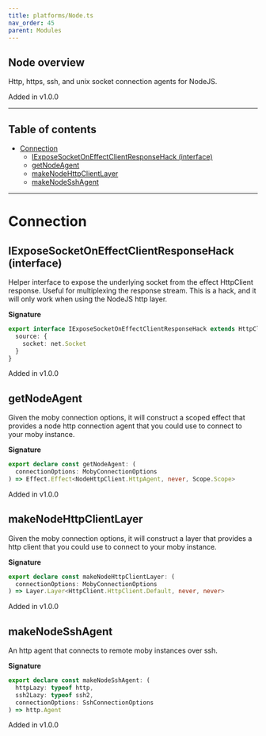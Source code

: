 ```yaml
---
title: platforms/Node.ts
nav_order: 45
parent: Modules
---
```


## Node overview

Http, https, ssh, and unix socket connection agents for NodeJS.

Added in v1.0.0

---

<h2 class="text-delta">Table of contents</h2>

- [Connection](#connection)
  - [IExposeSocketOnEffectClientResponseHack (interface)](#iexposesocketoneffectclientresponsehack-interface)
  - [getNodeAgent](#getnodeagent)
  - [makeNodeHttpClientLayer](#makenodehttpclientlayer)
  - [makeNodeSshAgent](#makenodesshagent)

---

# Connection

## IExposeSocketOnEffectClientResponseHack (interface)

Helper interface to expose the underlying socket from the effect HttpClient
response. Useful for multiplexing the response stream. This is a hack, and it
will only work when using the NodeJS http layer.

**Signature**

```ts
export interface IExposeSocketOnEffectClientResponseHack extends HttpClientResponse.HttpClientResponse {
  source: {
    socket: net.Socket
  }
}
```

Added in v1.0.0

## getNodeAgent

Given the moby connection options, it will construct a scoped effect that
provides a node http connection agent that you could use to connect to your
moby instance.

**Signature**

```ts
export declare const getNodeAgent: (
  connectionOptions: MobyConnectionOptions
) => Effect.Effect<NodeHttpClient.HttpAgent, never, Scope.Scope>
```

Added in v1.0.0

## makeNodeHttpClientLayer

Given the moby connection options, it will construct a layer that provides a
http client that you could use to connect to your moby instance.

**Signature**

```ts
export declare const makeNodeHttpClientLayer: (
  connectionOptions: MobyConnectionOptions
) => Layer.Layer<HttpClient.HttpClient.Default, never, never>
```

Added in v1.0.0

## makeNodeSshAgent

An http agent that connects to remote moby instances over ssh.

**Signature**

```ts
export declare const makeNodeSshAgent: (
  httpLazy: typeof http,
  ssh2Lazy: typeof ssh2,
  connectionOptions: SshConnectionOptions
) => http.Agent
```

Added in v1.0.0
